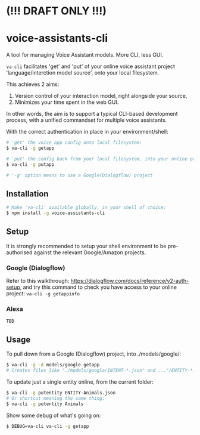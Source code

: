 # (!!! DRAFT ONLY !!!)
# voice-assistants-cli
A tool for managing Voice Assistant models. More CLI, less GUI.

`va-cli` facilitates 'get' and 'put' of your online voice assistant project 'language/interction model source', onto your local filesystem.

This achieves 2 aims:
1. Version control of your interaction model, right alongside your source,
2. Minimizes your time spent in the web GUI.

In other words, the aim is to support a typical CLI-based development process, with a unified commandset for multiple voice assistants.

With the correct authentication in place in your environment/shell:

```sh
# 'get' the voice app config onto local filesystem:
$ va-cli -g getapp

# 'put' the config back from your local filesystem, into your online project:
$ va-cli -g putapp

# '-g' option means to use a Google(Dialogflow) project
```
## Installation
```sh
# Make 'va-cli' available globally, in your shell of choice:
$ npm install -g voice-assistants-cli
```

## Setup
It is strongly recommended to setup your shell environment to be pre-authorised against the relevant Google/Amazon projects.

### Google (Dialogflow)
Refer to this walkthrough: https://dialogflow.com/docs/reference/v2-auth-setup, and try this command to check you have access to your online project: `va-cli -g getappinfo`

### Alexa
    TBD


## Usage
To pull down from a Google (Dialogflow) project, into ./models/google/:
```sh
$ va-cli -g -d models/google getapp
# Creates files like "./models/google/INTENT-*.json" and ..."/ENTITY-*.json"
```
To update just a single entity online, from the current folder:
```sh
$ va-cli -g putentity ENTITY-Animals.json
# Or shortcut meaning the same thing:
$ va-cli -g putentity Animals
```

Show some debug of what's going on:
```sh
$ DEBUG=va-cli va-cli -g getapp